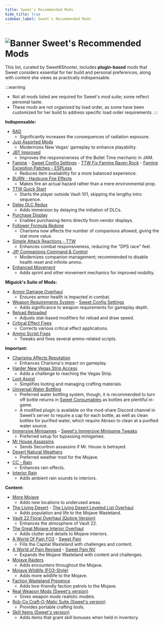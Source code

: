 ```yaml
---
title: Sweet's Recommended Mods  
hide_title: true  
sidebar_label: Sweet's Recommended Mods  
---
```


# ![Banner Sweet's Recommended Mods](https://github.com/user-attachments/assets/6aba5345-7873-45d3-b9b3-448df9a7cc59)

This list, curated by Sweet6Shooter, includes **plugin-based** mods that Sweet considers essential for her build and personal preferences, along with content she views as practically indispensable.

:::warning
- Not all mods listed are required for Sweet's mod suite; some reflect personal taste.
- These mods are not organized by load order, as some have been customized for her build to address specific load order requirements.
:::

**Indispensable:**
- [RAD](https://www.nexusmods.com/newvegas/mods/78077)  
  - Significantly increases the consequences of radiation exposure.
- [Just Assorted Mods](https://www.nexusmods.com/newvegas/mods/66666)  
  - Modernizes New Vegas' gameplay to enhance playability.
- [JBT Improved](https://www.nexusmods.com/newvegas/mods/78324)  
  - Improves the responsiveness of the Bullet Time mechanic in JAM.
- [Famine](https://www.nexusmods.com/newvegas/mods/74985) - [Sweet Config Settings](https://pastebin.com/wzWbUz6M) - [TTW Fix Famine Raven Rock](https://www.nexusmods.com/newvegas/mods/81011) - [Famine Exception Patches - ESPLess](https://www.nexusmods.com/newvegas/mods/87249)  
  - Reduces item availability for a more balanced experience.
- [BURN - Hardcore Fire Effects](https://www.nexusmods.com/newvegas/mods/76060)  
  - Makes fire an actual hazard rather than a mere environmental prop.
- [TTW Quick Start](https://www.nexusmods.com/newvegas/mods/65937)  
  - Starts the player outside Vault 101, skipping the lengthy intro sequence.
- [Delay DLC Redux](https://www.nexusmods.com/newvegas/mods/75851)  
  - Adds immersion by delaying the initiation of DLCs.
- [Purchase Display](https://www.nexusmods.com/newvegas/mods/78873)  
  - Enables purchasing items directly from vendor displays.
- [Follower Formula Redone](https://www.nexusmods.com/newvegas/mods/71490)  
  - Charisma now affects the number of companions allowed, giving the stat more value.
- [Simple Attack Reactions - TTW](https://www.nexusmods.com/newvegas/mods/79687)  
  - Enhances combat responsiveness, reducing the "DPS race" feel.
- [JIP Companions Command & Control](https://www.nexusmods.com/newvegas/mods/50468)  
  - Modernizes companion management; recommended to disable health reset and infinite ammo.
- [Enhanced Movement](https://www.nexusmods.com/newvegas/mods/85459)  
  - Adds sprint and other movement mechanics for improved mobility.

**Miguick's Suite of Mods:**
- [Armor Damage Overhaul](https://www.nexusmods.com/newvegas/mods/73267)  
  - Ensures armor health is impacted in combat.
- [Weapon Requirements System](https://www.nexusmods.com/newvegas/mods/69161) - [Sweet Config Settings](https://www.nexusmods.com/newvegas/mods/79005?tab=files&file_id=1000130906&nmm=1)  
  - Adds significance to weapon requirements for gameplay depth.
- [Reload Reloaded](https://www.nexusmods.com/newvegas/mods/62266)  
  - Adjusts stat-based modifiers for reload and draw speed.
- [Critical Effect Fixes](https://www.nexusmods.com/newvegas/mods/69200)  
  - Corrects various critical effect applications.
- [Ammo Script Fixes](https://www.nexusmods.com/newvegas/mods/63997)  
  - Tweaks and fixes several ammo-related scripts.

**Important:**
- [Charisma Affects Reputation](https://www.nexusmods.com/newvegas/mods/84787)  
  - Enhances Charisma's impact on gameplay.
- [Harder New Vegas Strip Access](https://www.nexusmods.com/newvegas/mods/71643)  
  - Adds a challenge to reaching the Vegas Strip.
- [Loot Assist](https://www.nexusmods.com/newvegas/mods/74882)  
  - Simplifies looting and managing crafting materials.
- [Universal Water Bottling](https://www.nexusmods.com/newvegas/mods/71583)  
  - Preferred water bottling system, though, it is recommended to turn off bottle returns in [Sweet Consumables](https://www.nexusmods.com/newvegas/mods/73437) as bottles are plentiful in-game.
  - A modified plugin is available on the mod-share Discord channel in Sweet’s server to require a cap for each bottle, as well as clean bottles for purified water, which require Abraxo to clean at a purified water source.
- [Immersive Minigames](https://www.nexusmods.com/newvegas/mods/58246) - [Sweet's Immersive Minigame Tweaks](https://www.nexusmods.com/newvegas/mods/87019)  
  - Preferred setup for bypassing minigames.
- [Mr House Assassins](https://www.nexusmods.com/newvegas/mods/69608)  
  - Sends Securitron assassins if Mr. House is betrayed.
- [Desert Natural Weathers](https://www.nexusmods.com/newvegas/mods/75437)  
  - Preferred weather mod for the Mojave.
- [CC - Rain](https://www.nexusmods.com/newvegas/mods/79661)  
  - Enhances rain effects.
- [Interior Rain](https://www.nexusmods.com/newvegas/mods/79656)  
  - Adds ambient rain sounds to interiors.

**Content:**
- [More Mojave](https://www.nexusmods.com/newvegas/mods/69809)  
  - Adds new locations to underused areas.
- [The Living Desert](https://www.nexusmods.com/newvegas/mods/64623) - [The Living Desert Leveled List Overhaul](https://www.nexusmods.com/newvegas/mods/73325)  
  - Adds population and life to the Mojave Wasteland.
- [Vault 22 Floral Overhaul (Qolore Version)](https://www.nexusmods.com/newvegas/mods/71521)  
  - Enhances the atmosphere of Vault 22.
- [The Great Mojave Interior Overhaul](https://www.nexusmods.com/newvegas/mods/70165)  
  - Adds clutter and details to Mojave interiors.
- [A World Of Pain FO3](https://www.nexusmods.com/newvegas/mods/66265) - [Sweet Pain](https://www.nexusmods.com/newvegas/mods/78569)  
  - Fills the Capital Wasteland with challenges and content.
- [A World of Pain Revised](https://www.nexusmods.com/newvegas/mods/71139) - [Sweet Pain NV](https://www.nexusmods.com/newvegas/mods/81523)  
  - Expands the Mojave Wasteland with content and challenges.
- [Mojave Raiders](https://www.nexusmods.com/newvegas/mods/64660)  
  - Adds encounters throughout the Mojave.
- [Mojave Wildlife (FO3-Style)](https://www.nexusmods.com/newvegas/mods/64638)  
  - Adds more wildlife to the Mojave.
- [Faction Wasteland Presence](https://www.nexusmods.com/newvegas/mods/73524)  
  - Adds lore-friendly faction patrols to the Mojave.
- [Real Weapon Mods (Sweet's version)](https://www.nexusmods.com/newvegas/mods/74502)  
  - Gives weapon mods realistic models.
- [Rob-Co Craft-O-Matic Suite (Sweet's version)](https://www.nexusmods.com/newvegas/mods/76090)  
  - Provides portable crafting tools.
- [Skill Items (Sweet's version)](https://www.nexusmods.com/newvegas/mods/76666)  
  - Adds items that grant skill bonuses when held in inventory.
